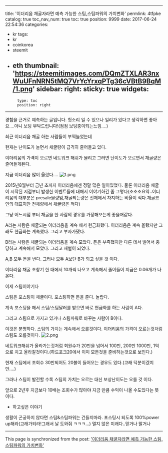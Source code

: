 
---
title: '이더리움 채굴자라면 예측 가능한 스팀,스팀파워의 가치변화'
permlink: 4tfpke
catalog: true
toc_nav_num: true
toc: true
position: 9999
date: 2017-06-24 22:54:36
categories:
- kr
tags:
- kr
- coinkorea
- steemit
- eth
thumbnail: 'https://steemitimages.com/DQmZTXLAR3nxWuUFnNRN5tMQ7VrYcYrxqPTg36cVBtB9BqM/1.png'
sidebar:
    right:
        sticky: true
widgets:
    -
        type: toc
        position: right
---


경험을 근거로 예측하는 글입니다.
헛소리 일 수 있으나 일리가 있다고 생각하면 좋아요....아니 보팅 부탁드립니다!(점점 보팅충이되는느낌....)

최근 이더리움 채굴 하는 사람들이 부쩍늘었는데 

현재는 난이도가 늘면서 채굴량이 급격히 줄어들고 있다. 

이더리움의 가격이 오르면 네트워크 해쉬가 몰리고 그러면 난이도가 오르면서 채굴량은 줄어들게된다.

지금 이더리움 많이 올랐다....
![1.png](https://steemitimages.com/DQmZTXLAR3nxWuUFnNRN5tMQ7VrYcYrxqPTg36cVBtB9BqM/1.png)

2015년8월부터 금년 초까지 이더리움에겐 정말 많은 일이있었다. 
물론 이더리움 채굴이 시작된 지점부터  발생한 이벤트들에 대해서 이야기하긴 좀 그렇다(초초초요약..이더리움의 대부분은 presale물량임,채굴되는량은 전체에서 차지하는 비율이 적다.채굴코인의 대표지만 전체량에서 채굴량은 적다)

그냥 어느시점 부터 채굴을 한 사람의 경우를 가정해보는게 좋을꺼같다.

A라는 사람은 채굴되는 이더리움을 계속 해서 현금화했다. 이더리움은 계속 올랐지만 그래도 현금화는 계속했다. 그리고 부자가됐다. 

B라는 사람은 채굴되는 이더리움을 계속 모았다. 돈은 부족했지만 다른 데서 벌어서 충당하고 계속해서 모았다. 
그리고 재벌이 되었다.

A,B 모두 돈을 번다. 그러나 모두 A보단 B가 되고 싶을 것 이다.

이더리움 채굴 초창기 한 대에서 10개씩 나오고 계속해서 줄어들어 지금은 0.06개가 나온다. 

이제 스팀이야기다

스팀은 포스팅이 채굴이다. 포스팅하면 돈을 준다. 놀랍다.

계속 포스팅을 해서 스팀/스팀달러를 받으면 바로 현금화를 하는 사람이 A다.

그리고 스팀으로 가지고 있거나 스팀파워로 바꾸는 사람이 B이다.

이것은 분명하다. 스팀의 가치는 계속해서 오를것이다. 이더리움의 가격이 오르는것처럼 스팀도 오를것이다.
![2.png](https://steemitimages.com/DQmdnC7okh9Xno7g6AA2WzrahHLK5nH27Kyv63GFD2PdFej/2.png)


네트워크해쉬가 올라가는것처럼 회원수가 20만을 넘어서 100만, 200만 1000만, 1억 으로 치고 올라갈것이다.(하드포크20에서 이미 모든것을 준비하는것으로 보인다.)

현재 스팀에서  조회수 30만되어도 20불이 들어오는 경우도 있다.(고래 덕분이겠지만....)

그러나 스팀이 발전할 수록 스팀의 가치는 오르는 대신 보상난이도는 오를 것 이다. 

앞으로 2년후 지금보다 10배는 조회수가 많아야 지금 만큼 수익이 나올 수도있다는 뜻이다.



* 하고싶은 이야기

생활이 곤궁하지 않다면 스팀&스팀파워는 건들지마라.
포스팅시 되도록 100%power up해라(고래가되라!그래서 날 도와줘 ㅋㅋㅋ...)
멀지 않은 미래다..믿거나 말거나

- - -

This page is synchronized from the post: ['이더리움 채굴자라면 예측 가능한 스팀,스팀파워의 가치변화'](https://steemit.com/@virus707/4tfpke)

